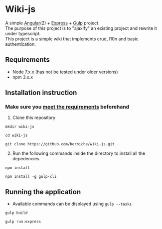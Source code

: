 # Wiki-js
A simple [Angular](https://github.com/angular/angular)(2) + [Express](https://github.com/expressjs/express) + [Gulp](https://github.com/gulpjs/gulp) project.  
The purpose of this project is to "ajaxify" an existing project and rewrite it under typescript.  
This project is a simple wiki that implements crud, l10n and basic authentication.
## Requirements
* Node 7.x.x (has not be tested under older versions)
* npm 3.x.x
## Installation instruction
### Make sure you [meet the requirements](#requirements) beforehand
1. Clone this repository
```
mkdir wiki-js

cd wiki-js

git clone https://github.com/berbiche/wiki-js.git .
```
2. Run the following commands inside the directory to install all the depedencies
```
npm install

npm install -g gulp-cli
```
## Running the application
* Available commands can be displayed using `gulp --tasks`
```
gulp build

gulp run:express
```
